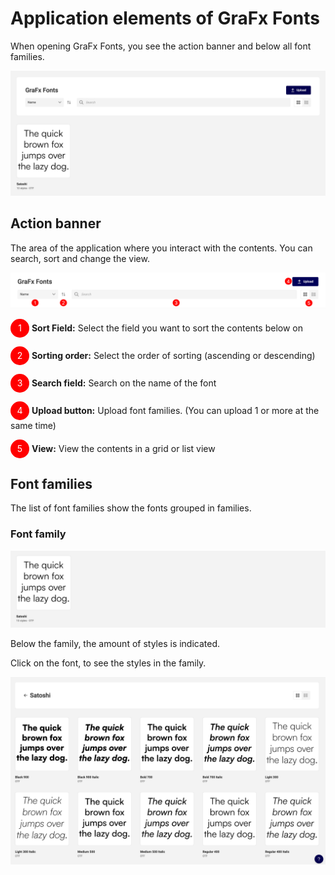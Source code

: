 # Application elements of GraFx Fonts

When opening GraFx Fonts, you see the action banner and below all font families.

![appscreen](dashboard.png)

## Action banner

The area of the application where you interact with the contents. You can search, sort and change the view.

![appscreen](action-banner.png)

<span style="display:inline-block; width:30px; height:30px; background-color:red; border-radius:50%; color:white; text-align:center; line-height:30px;">1</span>
**Sort Field:** 
Select the field you want to sort the contents below on

<span style="display:inline-block; width:30px; height:30px; background-color:red; border-radius:50%; color:white; text-align:center; line-height:30px;">2</span>
**Sorting order:** 
Select the order of sorting (ascending or descending)

<span style="display:inline-block; width:30px; height:30px; background-color:red; border-radius:50%; color:white; text-align:center; line-height:30px;">3</span>
**Search field:** 
Search on the name of the font

<span style="display:inline-block; width:30px; height:30px; background-color:red; border-radius:50%; color:white; text-align:center; line-height:30px;">4</span>
**Upload button:** 
Upload font families. (You can upload 1 or more at the same time)

<span style="display:inline-block; width:30px; height:30px; background-color:red; border-radius:50%; color:white; text-align:center; line-height:30px;">5</span>
**View:** 
View the contents in a grid or list view

## Font families

The list of font families show the fonts grouped in families.

### Font family

![appscreen](family.png)

Below the family, the amount of styles is indicated.

Click on the font, to see the styles in the family.

![appscreen](family-styles.png)
